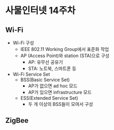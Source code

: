 # 사물인터넷 14주차
## Wi-Fi
* Wi-Fi 구성
  - IEEE 802.11 Working Group에서 표준화 작업
  - AP (Access Point)와 station (STA)으로 구성
    * AP: 유무선 공유기
    * STA: 노트북, 스마트폰 등
* Wi-Fi Service Set
  - BSS(Basic Service Set)
    * AP가 없으면 ad hoc 모드
    * AP가 있으면 infrastructure 모드
  - ESS(Extended Service Set)
    * 두 개 이상의 BSS들이 모여서 구성



## ZigBee
